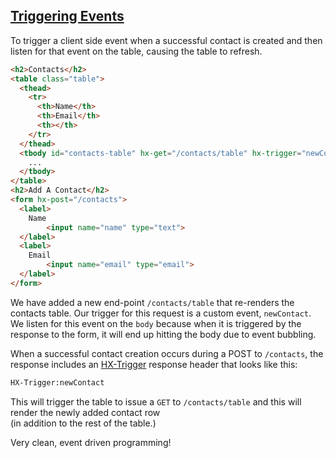 ## [Triggering Events](https://htmx.org/examples/update-other-content/#events)

To trigger a client side event when a successful contact is created and then listen for that event on the table, causing the table to refresh.

```html
<h2>Contacts</h2>
<table class="table">
  <thead>
    <tr>
      <th>Name</th>
      <th>Email</th>
      <th></th>
    </tr>
  </thead>
  <tbody id="contacts-table" hx-get="/contacts/table" hx-trigger="newContact from:body">
    ...
  </tbody>
</table>
<h2>Add A Contact</h2>
<form hx-post="/contacts">
  <label>
    Name
        <input name="name" type="text">  
  </label>
  <label>
    Email
        <input name="email" type="email">  
  </label>
</form>
```

We have added a new end-point `/contacts/table` that re-renders the contacts table. Our trigger for this request is a custom event, `newContact`. We listen for this event on the `body` because when it is triggered by the response to the form, it will end up hitting the body due to event bubbling.

When a successful contact creation occurs during a POST to `/contacts`, the response includes an [HX-Trigger](https://htmx.org/headers/hx-trigger/) response header that looks like this:

```txt
HX-Trigger:newContact
```

This will trigger the table to issue a `GET` to `/contacts/table` and this will render the newly added contact row  
(in addition to the rest of the table.)

Very clean, event driven programming!